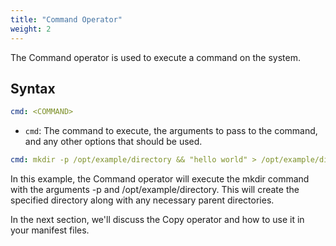 ```yaml
---
title: "Command Operator"
weight: 2
---
```

The Command operator is used to execute a command on the system.

## Syntax

```yaml
cmd: <COMMAND>
```

* `cmd`: The command to execute, the arguments to pass to the command, and any other options that should be used.

```yaml
cmd: mkdir -p /opt/example/directory && "hello world" > /opt/example/directory/output.txt
```

In this example, the Command operator will execute the mkdir command with the arguments -p and /opt/example/directory. This will create the specified directory along with any necessary parent directories.

In the next section, we'll discuss the Copy operator and how to use it in your manifest files.